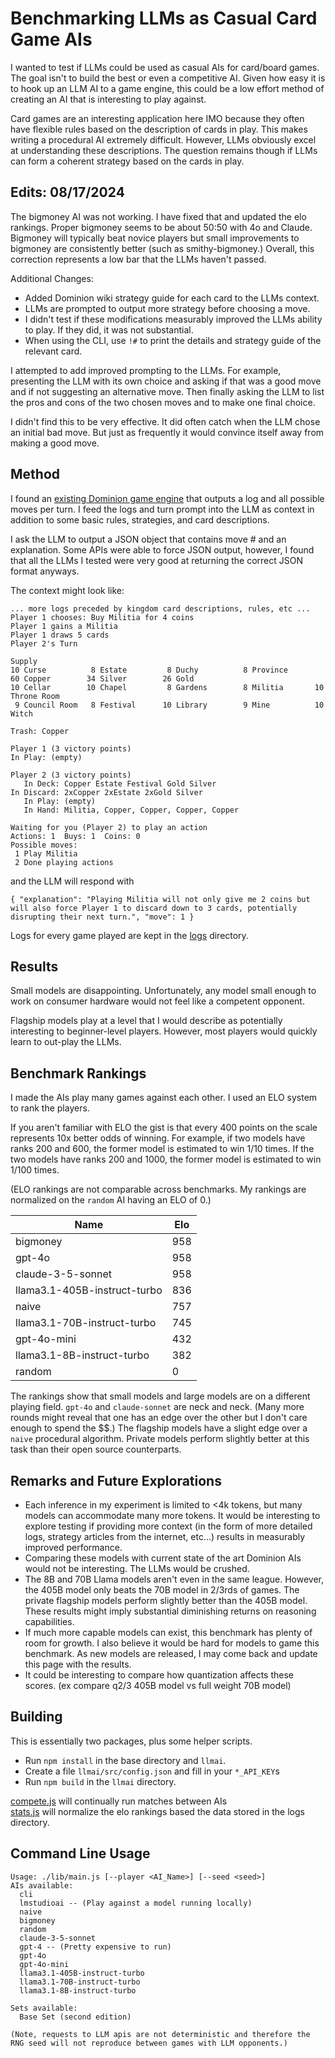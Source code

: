 # Benchmarking LLMs as Casual Card Game AIs

I wanted to test if LLMs could be used as casual AIs for card/board games. The goal isn't to build the best or even a competitive AI. Given how easy it is to hook up an LLM AI to a game engine, this could be a low effort method of creating an AI that is interesting to play against.

Card games are an interesting application here IMO because they often have flexible rules based on the description of cards in play. This makes writing a procedural AI extremely difficult. However, LLMs obviously excel at understanding these descriptions. The question remains though if LLMs can form a coherent strategy based on the cards in play.

## Edits: 08/17/2024
The bigmoney AI was not working. I have fixed that and updated the elo rankings. Proper bigmoney seems to be about 50:50 with 4o and Claude. Bigmoney will typically beat novice players but small improvements to bigmoney are consistently better (such as smithy-bigmoney.) Overall, this correction represents a low bar that the LLMs haven't passed.

Additional Changes:
* Added Dominion wiki strategy guide for each card to the LLMs context.
* LLMs are prompted to output more strategy before choosing a move.
* I didn't test if these modifications measurably improved the LLMs ability to play. If they did, it was not substantial.
* When using the CLI, use `!#` to print the details and strategy guide of the relevant card.

I attempted to add improved prompting to the LLMs. For example, presenting the LLM with its own choice and asking if that was a good move and if not suggesting an alternative move. Then finally asking the LLM to list the pros and cons of the two chosen moves and to make one final choice.

I didn't find this to be very effective. It did often catch when the LLM chose an initial bad move. But just as frequently it would convince itself away from making a good move. 

## Method

I found an [existing Dominion game engine](https://github.com/andrewrk/dominion) that outputs a log and all possible moves per turn. I feed the logs and turn prompt into the LLM as context in addition to some basic rules, strategies, and card descriptions.

I ask the LLM to output a JSON object that contains move # and an explanation. Some APIs were able to force JSON output, however, I found that all the LLMs I tested were very good at returning the correct JSON format anyways.

The context might look like:
```
... more logs preceded by kingdom card descriptions, rules, etc ...
Player 1 chooses: Buy Militia for 4 coins
Player 1 gains a Militia
Player 1 draws 5 cards
Player 2's Turn

Supply
10 Curse          8 Estate         8 Duchy          8 Province    
60 Copper        34 Silver        26 Gold        
10 Cellar        10 Chapel         8 Gardens        8 Militia       10 Throne Room 
 9 Council Room   8 Festival      10 Library        9 Mine          10 Witch       

Trash: Copper

Player 1 (3 victory points)
In Play: (empty)

Player 2 (3 victory points)
   In Deck: Copper Estate Festival Gold Silver
In Discard: 2xCopper 2xEstate 2xGold Silver
   In Play: (empty)
   In Hand: Militia, Copper, Copper, Copper, Copper

Waiting for you (Player 2) to play an action
Actions: 1  Buys: 1  Coins: 0
Possible moves:
 1 Play Militia
 2 Done playing actions
```
and the LLM will respond with
```
{ "explanation": "Playing Militia will not only give me 2 coins but will also force Player 1 to discard down to 3 cards, potentially disrupting their next turn.", "move": 1 }
```

Logs for every game played are kept in the [logs](./logs/) directory.

## Results

Small models are disappointing. Unfortunately, any model small enough to work on consumer hardware would not feel like a competent opponent.

Flagship models play at a level that I would describe as potentially interesting to beginner-level players. However, most players would quickly learn to out-play the LLMs.

## Benchmark Rankings

I made the AIs play many games against each other. I used an ELO system to rank the players.

If you aren't familiar with ELO the gist is that every 400 points on the scale represents 10x better odds of winning. For example, if two models have ranks 200 and 600, the former model is estimated to win 1/10 times. If the two models have ranks 200 and 1000, the former model is estimated to win 1/100 times.

(ELO rankings are not comparable across benchmarks. My rankings are normalized on the `random` AI having an ELO of 0.)

| Name                         | Elo |
|------------------------------|-----|
| bigmoney                     | 958 |
| gpt-4o                       | 958 |
| claude-3-5-sonnet            | 958 |
| llama3.1-405B-instruct-turbo | 836 |
| naive                        | 757 |
| llama3.1-70B-instruct-turbo  | 745 |
| gpt-4o-mini                  | 432 |
| llama3.1-8B-instruct-turbo   | 382 |
| random                       |   0 |

The rankings show that small models and large models are on a different playing field. `gpt-4o` and `claude-sonnet` are neck and neck. (Many more rounds might reveal that one has an edge over the other but I don't care enough to spend the $$.) The flagship models have a slight edge over a `naive` procedural algorithm. Private models perform slightly better at this task than their open source counterparts.

## Remarks and Future Explorations
* Each inference in my experiment is limited to <4k tokens, but many models can accommodate many more tokens. It would be interesting to explore testing if providing more context (in the form of more detailed logs, strategy articles from the internet, etc...) results in measurably improved performance.
* Comparing these models with current state of the art Dominion AIs would not be interesting. The LLMs would be crushed.
* The 8B and 70B Llama models aren't even in the same league. However, the 405B model only beats the 70B model in 2/3rds of games. The private flagship models perform slightly better than the 405B model. These results might imply substantial diminishing returns on reasoning capabilities.
* If much more capable models can exist, this benchmark has plenty of room for growth. I also believe it would be hard for models to game this benchmark. As new models are released, I may come back and update this page with the results.
* It could be interesting to compare how quantization affects these scores. (ex compare q2/3 405B model vs full weight 70B model) 

## Building
This is essentially two packages, plus some helper scripts.
* Run `npm install` in the base directory and `llmai`. 
* Create a file `llmai/src/config.json` and fill in your `*_API_KEY`s
* Run `npm build` in the `llmai` directory.


[compete.js](compete.js) will continually run matches between AIs<br>
[stats.js](stats.js) will normalize the elo rankings based the data stored in the logs directory.

## Command Line Usage
```
Usage: ./lib/main.js [--player <AI_Name>] [--seed <seed>]
AIs available:
  cli
  lmstudioai -- (Play against a model running locally)
  naive
  bigmoney
  random
  claude-3-5-sonnet
  gpt-4 -- (Pretty expensive to run)
  gpt-4o
  gpt-4o-mini
  llama3.1-405B-instruct-turbo
  llama3.1-70B-instruct-turbo
  llama3.1-8B-instruct-turbo
  
Sets available:
  Base Set (second edition)

(Note, requests to LLM apis are not deterministic and therefore the RNG seed will not reproduce between games with LLM opponents.)
```
